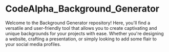 # CodeAlpha_Background_Generator
Welcome to the Background Generator repository! Here, you'll find a versatile and user-friendly tool that allows you to create captivating and unique backgrounds for your projects with ease. Whether you're designing a website, crafting a presentation, or simply looking to add some flair to your social media profiles.
